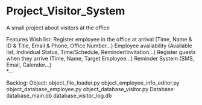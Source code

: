 # Project_Visitor_System
A small project about visitors at the office

Features Wish list:
	Register employee in the office at arrival
		(Time, Name & ID & Title, Email & Phone, Office Number...)
	Employee availability
		(Available list, Individual Status, Time/Schedule, Reminder/invitation...)
  	Register guests when they arrive
		(Time, Name, Target Employee...)
 	Reminder System
		(SMS, Email, Calender...)	
	*...

Backlog:
	Object:
	object_file_loader.py
    object_employee_info_editor.py
    object_database_employee.py
    object_database_visitor.py
    Database:
    database_main.db
    database_visitor_log.db
	
   
